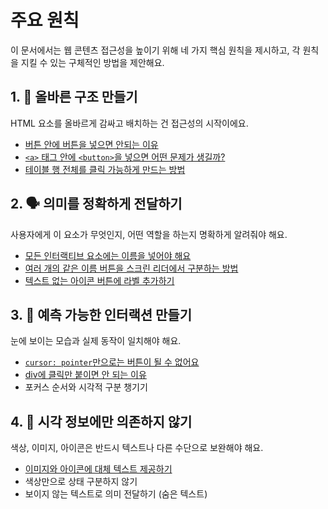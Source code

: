 # 주요 원칙

이 문서에서는 웹 콘텐츠 접근성을 높이기 위해 네 가지 핵심 원칙을 제시하고, 각 원칙을 지킬 수 있는 구체적인 방법을 제안해요.

## 1. 🧱 올바른 구조 만들기

HTML 요소를 올바르게 감싸고 배치하는 건 접근성의 시작이에요.

  - [버튼 안에 버튼을 넣으면 안되는 이유](./structure/button-inside-button.md)
  - [`<a>` 태그 안에 `<button>`을 넣으면 어떤 문제가 생길까?](./structure/button-inside-button.md)
  - [테이블 행 전체를 클릭 가능하게 만드는 방법](./structure/table-row-link.md)

## 2. 🗣️ 의미를 정확하게 전달하기

사용자에게 이 요소가 무엇인지, 어떤 역할을 하는지 명확하게 알려줘야 해요.

  - [모든 인터랙티브 요소에는 이름을 넣어야 해요](./semantic/required-label.md)
  - [여러 개의 같은 이름 버튼을 스크린 리더에서 구분하는 방법](./semantic/duplicate-interactive-element.md)
  - [텍스트 없는 아이콘 버튼에 라벨 추가하기](./semantic/required-label.md)

## 3. 🎯 예측 가능한 인터랙션 만들기

눈에 보이는 모습과 실제 동작이 일치해야 해요.

  - [`cursor: pointer`만으로는 버튼이 될 수 없어요](./predictability/fake-button.md)
  - [div에 클릭만 붙이면 안 되는 이유](./predictability/fake-button.md)
  - 포커스 순서와 시각적 구분 챙기기

## 4. 🌈 시각 정보에만 의존하지 않기

색상, 이미지, 아이콘은 반드시 텍스트나 다른 수단으로 보완해야 해요.

  - [이미지와 아이콘에 대체 텍스트 제공하기](./alt-text/image-alt.md)
  - 색상만으로 상태 구분하지 않기
  - 보이지 않는 텍스트로 의미 전달하기 (숨은 텍스트)
